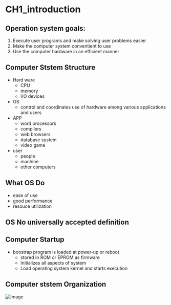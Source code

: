 # CH1_introduction 

## Operation system goals:
1. Execute user programs and make solving user problems easier
2. Make the computer system conventient to use 
3. Use the computer hardware in an efficient manner

## Computer Ststem Structure
* Hard ware
  * CPU
  * memory
  * I/O devices
* OS
  * control and coordinates use of hardware among various applications and users
* APP 
  * word processors 
  * compilers
  * web browsers
  * database system
  * video game
* user 
  * people
  * machine
  * other computers

## What OS Do
* ease of use
* good performance
* resouce utilization

## OS No universally accepted definition
## Computer Startup
* boostrap program is loaded at power-up or  reboot
  * stored in ROM or EPROM as firmware
  * Initializes all aspects of system
  * Load operating system kernel and starts execution
## Computer ststem Organization
![image](https://user-images.githubusercontent.com/62127656/140488980-1f2153f4-14cc-419e-a049-99adee09d698.png)
